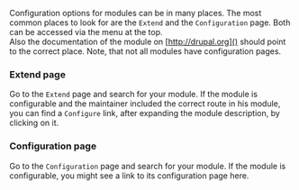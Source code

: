 Configuration options for modules can be in many places.
The most common places to look for are the `Extend` and the `Configuration` page.
Both can be accessed via the menu at the top.  
Also the documentation of the module on [http://drupal.org]() should point to the correct place.
Note, that not all modules have configuration pages.

### Extend page
Go to the `Extend` page and search for your module.
If the module is configurable and the maintainer included the correct route in his module,
you can find a `Configure` link, after expanding the module description, by clicking on it.

### Configuration page
Go to the `Configuration` page and search for your module.
If the module is configurable, you might see a link to its configuration page here.
